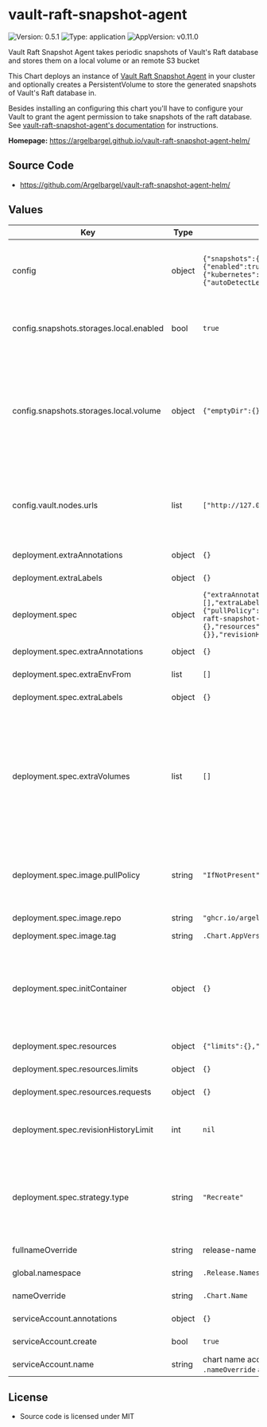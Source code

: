 # vault-raft-snapshot-agent

![Version: 0.5.1](https://img.shields.io/badge/Version-0.5.1-informational?style=flat-square) ![Type: application](https://img.shields.io/badge/Type-application-informational?style=flat-square) ![AppVersion: v0.11.0](https://img.shields.io/badge/AppVersion-v0.11.0-informational?style=flat-square)

Vault Raft Snapshot Agent takes periodic snapshots of Vault's Raft database and stores them on a local volume or an remote S3 bucket

This Chart deploys an instance of [Vault Raft Snapshot Agent](https://github.com/Argelbargel/vault-raft-snapshot-agent) in your cluster
and optionally creates a PersistentVolume to store the generated snapshots of Vault's Raft database in.

Besides installing an configuring this chart you'll have to configure your Vault to grant the agent permission to take snapshots of the raft database.
See [vault-raft-snapshot-agent's documentation](https://github.com/Argelbargel/vault-raft-snapshot-agent#authentication) for instructions.

**Homepage:** <https://argelbargel.github.io/vault-raft-snapshot-agent-helm/>

## Source Code

* <https://github.com/Argelbargel/vault-raft-snapshot-agent-helm/>

## Values

| Key | Type | Default | Description |
|-----|------|---------|-------------|
| config | object | `{"snapshots":{"frequency":"1h","retain":72,"storages":{"local":{"enabled":true,"volume":{"emptyDir":{}}}}},"vault":{"auth":{"kubernetes":{"role":"vault-raft-snapshot-agent"}},"nodes":{"autoDetectLeader":false,"urls":["http://127.0.0.1:8200"]}}}` | Defines the contents of the configuration-file for vault-raft-snapshot-agent.    Except for `local_storage` the keys and values are the same as in the agent's    [configuration file](https://github.com/Argelbargel/vault-raft-snapshot-agent) |
| config.snapshots.storages.local.enabled | bool | `true` | Enables/disables the local storage of snaphots.    If disabled the corresponding volume and volume-mounts will not be created |
| config.snapshots.storages.local.volume | object | `{"emptyDir":{}}` | Defines the kind of volume used to store the snapshots locally.    If you specify `persistentVolumeClaim` the chart can generate the    PVC for you. Just specify the claim as you would [normally do](https://kubernetes.io/docs/concepts/storage/persistent-volumes/#claims-as-volumes)    and add the property `create: true` and the relevant properties of your [PersistentVolumeClaimSpec]()    as key of `persistentVolumeClaim`. |
| config.vault.nodes.urls | list | `["http://127.0.0.1:8200"]` | Urls to the vault-nodes. Recommended to use a single url always pointing to the *leader* of your vault-cluster, e.g. `https?://vault-active.<vault-namespace>.svc.cluster.local:<vault-server service-port>` |
| deployment.extraAnnotations | object | `{}` | additional annotation to add to the deployment's metadata |
| deployment.extraLabels | object | `{}` | additional labels to add to the deployment's metadata |
| deployment.spec | object | `{"extraAnnotations":{},"extraEnv":[],"extraEnvFrom":[],"extraLabels":{},"extraVolumes":[],"image":{"pullPolicy":"IfNotPresent","repo":"ghcr.io/argelbargel/vault-raft-snapshot-agent","tag":null},"initContainer":{},"resources":{"limits":{},"requests":{}},"revisionHistoryLimit":null,"strategy":{"type":"Recreate"}}` | additional environment-variables to add to the pod |
| deployment.spec.extraAnnotations | object | `{}` | additional annotation to add to the pods's metadata |
| deployment.spec.extraEnvFrom | list | `[]` | additional environment-refs to add to the pod |
| deployment.spec.extraLabels | object | `{}` | additional labels to add to the pods's metadata |
| deployment.spec.extraVolumes | list | `[]` | additional volumes for the container. configures the pods `volumeMounts` and `volumes`-sections: <pre>- name: my-volume<br>  mountPath: /my-path<br>  emptyDir: {}</pre> `name` and `mountPath` are used both in `volumeMounts` and `volumes`, `readOnly` only applies to `volumeMounts` and any other key is added to `volumes` only |
| deployment.spec.image.pullPolicy | string | `"IfNotPresent"` | New releases of vault-raft-snapshot-agent always change the    `.Chart.AppVersion` of this chart thus must only be changed    if you use another repository than the default |
| deployment.spec.image.repo | string | `"ghcr.io/argelbargel/vault-raft-snapshot-agent"` | Image that is deployed (change e.g. for private registry-proxy) |
| deployment.spec.image.tag | string | `.Chart.AppVersion` | the image's tag |
| deployment.spec.initContainer | object | `{}` | specify optional init-container. Only properties `name`, `image`, `command` and `env` are used.    `name` and `image` are optional, by default alpine:3.19.1, which is the agents-base-image, is used as image    The init-container has access to all extraVolumes. |
| deployment.spec.resources | object | `{"limits":{},"requests":{}}` | resource limits and requests for the deployment |
| deployment.spec.resources.limits | object | `{}` | resource limits of the deployment |
| deployment.spec.resources.requests | object | `{}` | resource requests by the deployment |
| deployment.spec.revisionHistoryLimit | int | `nil` | see [kubernetes docs](https://kubernetes.io/docs/concepts/workloads/controllers/deployment/#clean-up-policy)    You might want to change this to a small value to avoid cluttering up the    UI of a Continuous Delivery Tool like Argo-CD |
| deployment.spec.strategy.type | string | `"Recreate"` | Update-strategy for the agent's pods    `Recreate` guarantees that no two snapshots get taken at the same time    `RollingUpdate` ensures that there's always one instance of the agent running |
| fullnameOverride | string | release-name + chart-name truncated to 63 chars | overrides the generated full-name for generated resources |
| global.namespace | string | `.Release.Namespace` | allows to override the release's namespace |
| nameOverride | string | `.Chart.Name` | overrides the generated name for generated resources |
| serviceAccount.annotations | object | `{}` | Annotations to add to the service account |
| serviceAccount.create | bool | `true` | Specifies whether a service account should be created |
| serviceAccount.name | string | chart name according to name settings. `.fullNameOverride` and `.nameOverride` are taken into account | name of the service account to use. |

## License
- Source code is licensed under MIT
